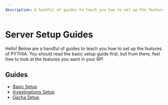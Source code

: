 ```yaml
---
description: A handful of guides to teach you how to set up the features of PYTHIA.
---
```


# Server Setup Guides

Hello! Below are a handful of guides to teach you how to set up the features of PYTHIA. You should read the basic setup guide first, but from there, feel free to look at the features you want in your RP!

## Guides
- [Basic Setup](basic_setup.md)
- [Investigations Setup](investigations_setup.md)
- [Gacha Setup](gacha_setup.md)